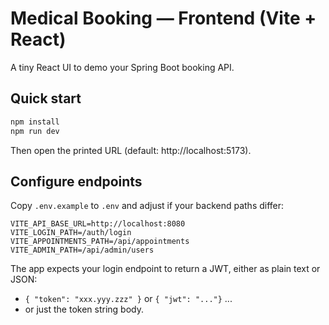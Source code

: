 # Medical Booking — Frontend (Vite + React)

A tiny React UI to demo your Spring Boot booking API.

## Quick start

```bash
npm install
npm run dev
```

Then open the printed URL (default: http://localhost:5173).

## Configure endpoints

Copy `.env.example` to `.env` and adjust if your backend paths differ:

```
VITE_API_BASE_URL=http://localhost:8080
VITE_LOGIN_PATH=/auth/login
VITE_APPOINTMENTS_PATH=/api/appointments
VITE_ADMIN_PATH=/api/admin/users
```

The app expects your login endpoint to return a JWT, either as plain text or JSON:
- `{ "token": "xxx.yyy.zzz" }` or `{ "jwt": "..."}` ...
- or just the token string body.
